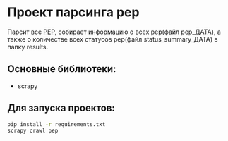 # Проект парсинга pep
Парсит все [PEP](https://peps.python.org/), собирает информацию о всех pep(файл pep_ДАТА), а также о количестве всех статусов pep(файл status_summary_ДАТА) в папку results.

## Основные библиотеки:
 - scrapy
 
 
## Для запуска проектов:
```sh
pip install -r requirements.txt
scrapy crawl pep
```





